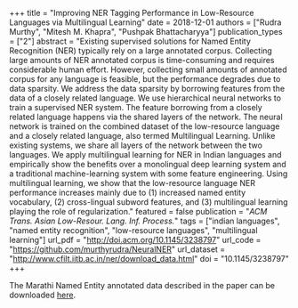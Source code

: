 +++
title = "Improving NER Tagging Performance in Low-Resource Languages via Multilingual Learning"
date = 2018-12-01
authors = ["Rudra Murthy", "Mitesh M. Khapra", "Pushpak Bhattacharyya"]
publication_types = ["2"]
abstract = "Existing supervised solutions for Named Entity Recognition (NER) typically rely on a large annotated corpus. Collecting large amounts of NER annotated corpus is time-consuming and requires considerable human effort. However, collecting small amounts of annotated corpus for any language is feasible, but the performance degrades due to data sparsity. We address the data sparsity by borrowing features from the data of a closely related language. We use hierarchical neural networks to train a supervised NER system. The feature borrowing from a closely related language happens via the shared layers of the network. The neural network is trained on the combined dataset of the low-resource language and a closely related language, also termed Multilingual Learning. Unlike existing systems, we share all layers of the network between the two languages. We apply multilingual learning for NER in Indian languages and empirically show the benefits over a monolingual deep learning system and a traditional machine-learning system with some feature engineering. Using multilingual learning, we show that the low-resource language NER performance increases mainly due to (1) increased named entity vocabulary, (2) cross-lingual subword features, and (3) multilingual learning playing the role of regularization."
featured = false
publication = "*ACM Trans. Asian Low-Resour. Lang. Inf. Process.*"
tags = ["indian languages", "named entity recognition", "low-resource languages", "multilingual learning"]
url_pdf = "http://doi.acm.org/10.1145/3238797"
url_code = "https://github.com/murthyrudra/NeuralNER"
url_dataset = "http://www.cfilt.iitb.ac.in/ner/download_data.html"
doi = "10.1145/3238797"
+++

The Marathi Named Entity annotated data described in the paper can be downloaded [here](http://www.cfilt.iitb.ac.in/ner/download_data.html).

